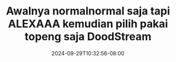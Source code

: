 --- 
title: "Awalnya normalnormal saja tapi ALEXAAA kemudian pilih pakai topeng saja  DoodStream"
description: "nonton   Awalnya normalnormal saja tapi ALEXAAA kemudian pilih pakai topeng saja  DoodStream telegram durasi panjang  "
date: 2024-09-29T10:32:56-08:00
file_code: "1n393pmgj5es"
draft: false
cover: "zht1hw2kyt9zd76z.jpg"
tags: ["Awalnya", "normalnormal", "saja", "tapi", "ALEXAAA", "kemudian", "pilih", "pakai", "topeng", "saja", "DoodStream", "bokep-indo", "bokep-viral", "bokep-ig"]
length: 1536
fld_id: "1483119"
foldername: "Alexaaa  kieww"
categories: ["Alexaaa  kieww"]
views: 0
---